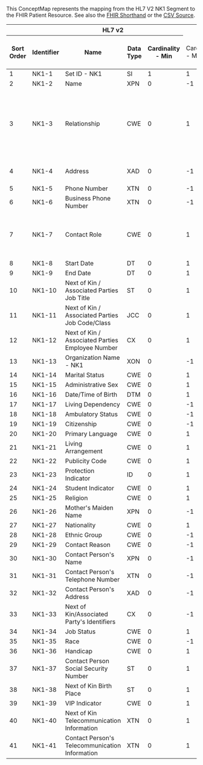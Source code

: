 
This ConceptMap represents the mapping from the HL7 V2 NK1 Segment to the FHIR Patient Resource. See also the <a href='https://github.com/HL7/v2-to-fhir/blob/master/tank/Segment NK1[Patient.contact] to Patient.fsh'>FHIR Shorthand</a> or the <a href='https://github.com/HL7/v2-to-fhir/blob/master/mappings/segments/HL7 Segment - FHIR R4_ NK1 [Patient.contact] - Sheet1.csv'>CSV Source</a>.
<table class='grid'><thead>
<tr><th colspan='6'>HL7 v2</th><th colspan='3'>Condition (IF True, args)</th><th colspan='7'>HL7 FHIR</th><th rowspan='2'>Comments</th></tr>
<tr><th title='Rows are listed in sequence of how they appear in the v2 standard. The first column, Sort Order, provides a sort order that can re-create the original v2 standard sequence in case one opts to re-sort/filter the rows.'>Sort Order</th><th title='Contains the formal Segment Name and Field Sequence according to the base standard using "-" as the delimiter.'>Identifier</th><th title='The formal name of the field in the most current published version.'>Name</th><th title='The data type of the field in the most current published version if not deprecated, otherwise the data type at the time it was deprecated and removed.'>Data Type</th><th title='The V2 min cardinality expressed numerically.'>Cardinality - Min</th><td style='border-right: 2px' title='The V2 max cardinality expressed numerically.'>Cardinality - Max</td><th title='Condition in an easy to read syntax (Computable ANTLR)'>Computable ANTLR</th><th title='Condition in FHIRPath Notation'>Computable FHIRPath</th><td style='border-right: 2px' title='Condition expressed in narrative form'>Narrative</td><th title='An existing FHIR attribute in the target FHIR version.'>FHIR Attribute</th><th title='A proposed extension. It will be expressed with #ext-……# around the proposed name. '>Extension</th><th title='The FHIR attribute’s data type in the target FHIR version.'>Data Type</th><th title='The FHIR min cardinality expressed numerically.'>Cardinality - Min</th><td style='border-right: 2px' title='The FHIR max cardinality expressed numerically.'>Cardinality - Max</td><th title='The URL to the Data Type Map that is to be used for the attribute in this segment.'>Data Type Mapping</th><th title='The URL to the Vocabulary Map that is to be used for the coded element for this attribute.'>Vocabulary Mapping<br/>(IS, ID, CE, CEN, CWE)</th></tr></thead>
<tbody>
<tr><td>1</td><td>NK1-1</td><td>Set ID - NK1</td><td>SI</td><td>1</td><td style='border-right: 2px'>1</td><td></td><td></td><td style='border-right: 2px'></td><td></td><td></td><td></td><td></td><td></td><td></td><td></td><td></td></tr>
<tr><td>2</td><td>NK1-2</td><td>Name</td><td>XPN</td><td>0</td><td style='border-right: 2px'>-1</td><td></td><td></td><td style='border-right: 2px'></td><td><a href='https://hl7.org/fhir/R4/Patient-definitions.html#Patient.contact.name'>Patient.contact.name</a></td><td></td><td><a href='https://hl7.org/fhir/R4/datatypes.html#HumanName'>HumanName</a></td><td>0</td><td>1</td><td><a href='ConceptMap-datatype-xpn-to-humanname.html'>XPN</a></td><td></td><td></td></tr>
<tr><td>3</td><td>NK1-3</td><td>Relationship</td><td>CWE</td><td>0</td><td style='border-right: 2px'>1</td><td></td><td></td><td style='border-right: 2px'></td><td></td><td>Patient.contact.#ext-v2Relationship#</td><td><a href='https://hl7.org/fhir/R4/datatypes.html#CodeableConcept'>CodeableConcept</a></td><td>0</td><td>1</td><td><a href='ConceptMap-datatype-cwecodeableconcept-to-codeableconcept.html'>CWE[CodeableConcept]</a></td><td>Relationship</td><td>Patient.contact.relationship uses the same value set as NK1-7 (contact role). There doesn't seem to be a standard element for the NK1-3 relationship in Patient.contact. An extension will likely be needed</td></tr>
<tr><td>4</td><td>NK1-4</td><td>Address</td><td>XAD</td><td>0</td><td style='border-right: 2px'>-1</td><td></td><td></td><td style='border-right: 2px'></td><td><a href='https://hl7.org/fhir/R4/Patient-definitions.html#Patient.contact.address'>Patient.contact.address</a></td><td></td><td><a href='https://hl7.org/fhir/R4/datatypes.html#Address'>Address</a></td><td>0</td><td>1</td><td><a href='ConceptMap-datatype-xad-to-address.html'>XAD</a></td><td></td><td>Note the decreased cardinality for the FHIR map</td></tr>
<tr><td>5</td><td>NK1-5</td><td>Phone Number</td><td>XTN</td><td>0</td><td style='border-right: 2px'>-1</td><td></td><td></td><td style='border-right: 2px'></td><td><a href='https://hl7.org/fhir/R4/Patient-definitions.html#Patient.contact.telecom'>Patient.contact.telecom</a></td><td></td><td><a href='https://hl7.org/fhir/R4/datatypes.html#ContactPoint'>ContactPoint</a></td><td>0</td><td>-1</td><td><a href='ConceptMap-datatype-xtn-to-contactpoint.html'>XTN</a></td><td></td><td></td></tr>
<tr><td>6</td><td>NK1-6</td><td>Business Phone Number</td><td>XTN</td><td>0</td><td style='border-right: 2px'>-1</td><td></td><td></td><td style='border-right: 2px'></td><td><a href='https://hl7.org/fhir/R4/Patient-definitions.html#Patient.contact.telecom'>Patient.contact.telecom</a></td><td></td><td><a href='https://hl7.org/fhir/R4/datatypes.html#ContactPoint'>ContactPoint</a></td><td>0</td><td>-1</td><td><a href='ConceptMap-datatype-xtn-to-contactpoint.html'>XTN</a></td><td></td><td></td></tr>
<tr><td>7</td><td>NK1-7</td><td>Contact Role</td><td>CWE</td><td>0</td><td style='border-right: 2px'>1</td><td></td><td></td><td style='border-right: 2px'></td><td><a href='https://hl7.org/fhir/R4/Patient-definitions.html#Patient.contact.relationship'>Patient.contact.relationship</a></td><td></td><td><a href='https://hl7.org/fhir/R4/datatypes.html#CodeableConcept'>CodeableConcept</a></td><td>0</td><td>-1</td><td><a href='ConceptMap-datatype-cwecodeableconcept-to-codeableconcept.html'>CWE[CodeableConcept]</a></td><td>Contact Role</td><td>Should we update the names in the base FHIR standard as the names and value sets are confusing?  It's normative, so has to have a very strong case.</td></tr>
<tr><td>8</td><td>NK1-8</td><td>Start Date</td><td>DT</td><td>0</td><td style='border-right: 2px'>1</td><td></td><td></td><td style='border-right: 2px'></td><td><a href='https://hl7.org/fhir/R4/Patient-definitions.html#Patient.contact.period.start'>Patient.contact.period.start</a></td><td></td><td><a href='https://hl7.org/fhir/R4/datatypes.html#dateTime'>dateTime</a></td><td>0</td><td>1</td><td></td><td></td><td></td></tr>
<tr><td>9</td><td>NK1-9</td><td>End Date</td><td>DT</td><td>0</td><td style='border-right: 2px'>1</td><td></td><td></td><td style='border-right: 2px'></td><td><a href='https://hl7.org/fhir/R4/Patient-definitions.html#Patient.contact.period.end'>Patient.contact.period.end</a></td><td></td><td><a href='https://hl7.org/fhir/R4/datatypes.html#dateTime'>dateTime</a></td><td>0</td><td>1</td><td></td><td></td><td></td></tr>
<tr><td>10</td><td>NK1-10</td><td>Next of Kin / Associated Parties Job Title</td><td>ST</td><td>0</td><td style='border-right: 2px'>1</td><td></td><td></td><td style='border-right: 2px'></td><td></td><td></td><td></td><td></td><td></td><td></td><td></td><td></td></tr>
<tr><td>11</td><td>NK1-11</td><td>Next of Kin / Associated Parties Job Code/Class</td><td>JCC</td><td>0</td><td style='border-right: 2px'>1</td><td></td><td></td><td style='border-right: 2px'></td><td></td><td></td><td></td><td></td><td></td><td></td><td></td><td></td></tr>
<tr><td>12</td><td>NK1-12</td><td>Next of Kin / Associated Parties Employee Number</td><td>CX</td><td>0</td><td style='border-right: 2px'>1</td><td></td><td></td><td style='border-right: 2px'></td><td></td><td></td><td></td><td></td><td></td><td></td><td></td><td></td></tr>
<tr><td>13</td><td>NK1-13</td><td>Organization Name - NK1</td><td>XON</td><td>0</td><td style='border-right: 2px'>-1</td><td></td><td></td><td style='border-right: 2px'></td><td><a href='https://hl7.org/fhir/R4/Patient-definitions.html#Patient.contact.organization'>Patient.contact.organization</a><a href='https://hl7.org/fhir/R4/Organization.html'>Organization</a></td><td></td><td><a href='https://hl7.org/fhir/R4/datatypes.html#Reference'>Reference</a><a href='https://hl7.org/fhir/R4/Organization.html'>Organization</a></td><td>0</td><td>1</td><td><a href='ConceptMap-datatype-xonorganization-to-reference(organization).html'>XON[Organization]</a></td><td></td><td></td></tr>
<tr><td>14</td><td>NK1-14</td><td>Marital Status</td><td>CWE</td><td>0</td><td style='border-right: 2px'>1</td><td></td><td></td><td style='border-right: 2px'></td><td></td><td></td><td></td><td></td><td></td><td></td><td></td><td></td></tr>
<tr><td>15</td><td>NK1-15</td><td>Administrative Sex</td><td>CWE</td><td>0</td><td style='border-right: 2px'>1</td><td></td><td></td><td style='border-right: 2px'></td><td><a href='https://hl7.org/fhir/R4/Patient-definitions.html#Patient.contact.gender'>Patient.contact.gender</a></td><td></td><td><a href='https://hl7.org/fhir/R4/datatypes.html#code'>code</a></td><td>0</td><td>1</td><td><a href='ConceptMap-datatype-cwecode-to-code.html'>CWE[code]</a></td><td>Gender</td><td></td></tr>
<tr><td>16</td><td>NK1-16</td><td>Date/Time of Birth</td><td>DTM</td><td>0</td><td style='border-right: 2px'>1</td><td></td><td></td><td style='border-right: 2px'></td><td></td><td></td><td></td><td></td><td></td><td></td><td></td><td></td></tr>
<tr><td>17</td><td>NK1-17</td><td>Living Dependency</td><td>CWE</td><td>0</td><td style='border-right: 2px'>-1</td><td></td><td></td><td style='border-right: 2px'></td><td></td><td></td><td></td><td></td><td></td><td></td><td></td><td></td></tr>
<tr><td>18</td><td>NK1-18</td><td>Ambulatory Status</td><td>CWE</td><td>0</td><td style='border-right: 2px'>-1</td><td></td><td></td><td style='border-right: 2px'></td><td></td><td></td><td></td><td></td><td></td><td></td><td></td><td></td></tr>
<tr><td>19</td><td>NK1-19</td><td>Citizenship</td><td>CWE</td><td>0</td><td style='border-right: 2px'>-1</td><td></td><td></td><td style='border-right: 2px'></td><td></td><td></td><td></td><td></td><td></td><td></td><td></td><td></td></tr>
<tr><td>20</td><td>NK1-20</td><td>Primary Language</td><td>CWE</td><td>0</td><td style='border-right: 2px'>1</td><td></td><td></td><td style='border-right: 2px'></td><td></td><td></td><td></td><td></td><td></td><td></td><td></td><td></td></tr>
<tr><td>21</td><td>NK1-21</td><td>Living Arrangement</td><td>CWE</td><td>0</td><td style='border-right: 2px'>1</td><td></td><td></td><td style='border-right: 2px'></td><td></td><td></td><td></td><td></td><td></td><td></td><td></td><td></td></tr>
<tr><td>22</td><td>NK1-22</td><td>Publicity Code</td><td>CWE</td><td>0</td><td style='border-right: 2px'>1</td><td></td><td></td><td style='border-right: 2px'></td><td></td><td></td><td></td><td></td><td></td><td></td><td></td><td></td></tr>
<tr><td>23</td><td>NK1-23</td><td>Protection Indicator</td><td>ID</td><td>0</td><td style='border-right: 2px'>1</td><td></td><td></td><td style='border-right: 2px'></td><td></td><td></td><td></td><td></td><td></td><td></td><td></td><td></td></tr>
<tr><td>24</td><td>NK1-24</td><td>Student Indicator</td><td>CWE</td><td>0</td><td style='border-right: 2px'>1</td><td></td><td></td><td style='border-right: 2px'></td><td></td><td></td><td></td><td></td><td></td><td></td><td></td><td></td></tr>
<tr><td>25</td><td>NK1-25</td><td>Religion</td><td>CWE</td><td>0</td><td style='border-right: 2px'>1</td><td></td><td></td><td style='border-right: 2px'></td><td></td><td></td><td></td><td></td><td></td><td></td><td></td><td></td></tr>
<tr><td>26</td><td>NK1-26</td><td>Mother's Maiden Name</td><td>XPN</td><td>0</td><td style='border-right: 2px'>-1</td><td></td><td></td><td style='border-right: 2px'></td><td></td><td></td><td></td><td></td><td></td><td></td><td></td><td></td></tr>
<tr><td>27</td><td>NK1-27</td><td>Nationality</td><td>CWE</td><td>0</td><td style='border-right: 2px'>1</td><td></td><td></td><td style='border-right: 2px'></td><td></td><td></td><td></td><td></td><td></td><td></td><td></td><td></td></tr>
<tr><td>28</td><td>NK1-28</td><td>Ethnic Group</td><td>CWE</td><td>0</td><td style='border-right: 2px'>-1</td><td></td><td></td><td style='border-right: 2px'></td><td></td><td></td><td></td><td></td><td></td><td></td><td></td><td></td></tr>
<tr><td>29</td><td>NK1-29</td><td>Contact Reason</td><td>CWE</td><td>0</td><td style='border-right: 2px'>-1</td><td></td><td></td><td style='border-right: 2px'></td><td></td><td></td><td></td><td></td><td></td><td></td><td></td><td></td></tr>
<tr><td>30</td><td>NK1-30</td><td>Contact Person's Name</td><td>XPN</td><td>0</td><td style='border-right: 2px'>-1</td><td></td><td></td><td style='border-right: 2px'></td><td><a href='https://hl7.org/fhir/R4/Patient-definitions.html#Patient.contact.organization'>Patient.contact.organization</a><a href='https://hl7.org/fhir/R4/Organization-definitions.html#Organization.contact.name'>Organization.contact.name</a></td><td></td><td><a href='https://hl7.org/fhir/R4/datatypes.html#HumanName'>HumanName</a></td><td>0</td><td>1</td><td><a href='ConceptMap-datatype-xpn-to-humanname.html'>XPN</a></td><td></td><td></td></tr>
<tr><td>31</td><td>NK1-31</td><td>Contact Person's Telephone Number</td><td>XTN</td><td>0</td><td style='border-right: 2px'>-1</td><td></td><td></td><td style='border-right: 2px'></td><td><a href='https://hl7.org/fhir/R4/Patient-definitions.html#Patient.contact.organization'>Patient.contact.organization</a><a href='https://hl7.org/fhir/R4/Organization-definitions.html#Organization.contact.telecom'>Organization.contact.telecom</a></td><td></td><td><a href='https://hl7.org/fhir/R4/datatypes.html#ContactPoint'>ContactPoint</a></td><td>0</td><td>-1</td><td><a href='ConceptMap-datatype-xtn-to-contactpoint.html'>XTN</a></td><td></td><td></td></tr>
<tr><td>32</td><td>NK1-32</td><td>Contact Person's Address</td><td>XAD</td><td>0</td><td style='border-right: 2px'>-1</td><td></td><td></td><td style='border-right: 2px'></td><td><a href='https://hl7.org/fhir/R4/Patient-definitions.html#Patient.contact.organization'>Patient.contact.organization</a><a href='https://hl7.org/fhir/R4/Organization-definitions.html#Organization.contact.address'>Organization.contact.address</a></td><td></td><td><a href='https://hl7.org/fhir/R4/datatypes.html#Address'>Address</a></td><td>0</td><td>1</td><td><a href='ConceptMap-datatype-xad-to-address.html'>XAD</a></td><td></td><td></td></tr>
<tr><td>33</td><td>NK1-33</td><td>Next of Kin/Associated Party's Identifiers</td><td>CX</td><td>0</td><td style='border-right: 2px'>-1</td><td></td><td></td><td style='border-right: 2px'></td><td></td><td></td><td></td><td></td><td></td><td></td><td></td><td></td></tr>
<tr><td>34</td><td>NK1-34</td><td>Job Status</td><td>CWE</td><td>0</td><td style='border-right: 2px'>1</td><td></td><td></td><td style='border-right: 2px'></td><td></td><td></td><td></td><td></td><td></td><td></td><td></td><td></td></tr>
<tr><td>35</td><td>NK1-35</td><td>Race</td><td>CWE</td><td>0</td><td style='border-right: 2px'>-1</td><td></td><td></td><td style='border-right: 2px'></td><td></td><td></td><td></td><td></td><td></td><td></td><td></td><td></td></tr>
<tr><td>36</td><td>NK1-36</td><td>Handicap</td><td>CWE</td><td>0</td><td style='border-right: 2px'>1</td><td></td><td></td><td style='border-right: 2px'></td><td></td><td></td><td></td><td></td><td></td><td></td><td></td><td></td></tr>
<tr><td>37</td><td>NK1-37</td><td>Contact Person Social Security Number</td><td>ST</td><td>0</td><td style='border-right: 2px'>1</td><td></td><td></td><td style='border-right: 2px'></td><td></td><td></td><td></td><td></td><td></td><td></td><td></td><td></td></tr>
<tr><td>38</td><td>NK1-38</td><td>Next of Kin Birth Place</td><td>ST</td><td>0</td><td style='border-right: 2px'>1</td><td></td><td></td><td style='border-right: 2px'></td><td></td><td></td><td></td><td></td><td></td><td></td><td></td><td></td></tr>
<tr><td>39</td><td>NK1-39</td><td>VIP Indicator</td><td>CWE</td><td>0</td><td style='border-right: 2px'>1</td><td></td><td></td><td style='border-right: 2px'></td><td></td><td></td><td></td><td></td><td></td><td></td><td></td><td></td></tr>
<tr><td>40</td><td>NK1-40</td><td>Next of Kin Telecommunication Information</td><td>XTN</td><td>0</td><td style='border-right: 2px'>1</td><td></td><td></td><td style='border-right: 2px'></td><td><a href='https://hl7.org/fhir/R4/Patient-definitions.html#Patient.contact.telecom'>Patient.contact.telecom</a></td><td></td><td><a href='https://hl7.org/fhir/R4/datatypes.html#ContactPoint'>ContactPoint</a></td><td>0</td><td>-1</td><td><a href='ConceptMap-datatype-xtn-to-contactpoint.html'>XTN</a></td><td></td><td></td></tr>
<tr><td>41</td><td>NK1-41</td><td>Contact Person's Telecommunication Information</td><td>XTN</td><td>0</td><td style='border-right: 2px'>1</td><td></td><td></td><td style='border-right: 2px'></td><td><a href='https://hl7.org/fhir/R4/Patient-definitions.html#Patient.contact.telecom'>Patient.contact.telecom</a></td><td></td><td><a href='https://hl7.org/fhir/R4/datatypes.html#ContactPoint'>ContactPoint</a></td><td>0</td><td>-1</td><td><a href='ConceptMap-datatype-xtn-to-contactpoint.html'>XTN</a></td><td></td><td></td></tr>
</tbody></table>
